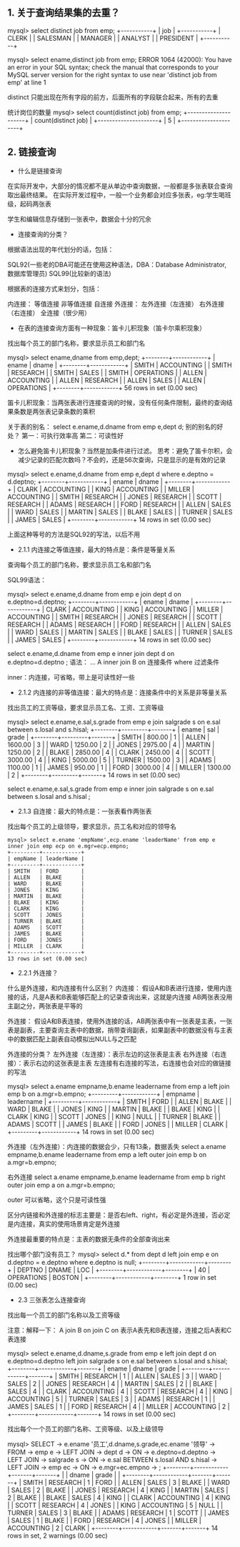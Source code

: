 
## 1. 关于查询结果集的去重？

mysql> select distinct job from emp;
+-----------+
| job       |
+-----------+
| CLERK     |
| SALESMAN  |
| MANAGER   |
| ANALYST   |
| PRESIDENT |
+-----------+

mysql> select ename,distinct job from emp;
ERROR 1064 (42000): You have an error in your SQL syntax; check the manual that corresponds to your MySQL server version for the right syntax to use near 'distinct job from emp' at line 1

distinct 只能出现在所有字段的前方，后面所有的字段联合起来，所有的去重

统计岗位的数量
mysql> select count(distinct job) from emp;
+---------------------+
| count(distinct job) |
+---------------------+
|                   5 |
+---------------------+

## 2. 链接查询

* 什么是链接查询

在实际开发中，大部分的情况都不是从单边中查询数据，一般都是多张表联合查询取出最终结果。
在实际开发过程中，一般一个业务都会对应多张表，eg:学生喝班级，起码两张表

学生和编辑信息存储到一张表中，数据会十分的冗余

* 连接查询的分类？

根据语法出现的年代划分的话，包括：

SQL92(一些老的DBA可能还在使用这种语法，DBA：Database Administrator, 数据库管理员)
SQL99(比较新的语法)

根据表的连接方式来划分，包括：

内连接：
  等值连接
  非等值连接
  自连接
外连接：
  左外连接（左连接）
  右外连接（右连接）
全连接（很少用）

* 在表的连接查询方面有一种现象：笛卡儿积现象（笛卡尔乘积现象）

找出每个员工的部门名称，要求显示员工和部门名

mysql> select ename,dname from emp,dept;
+--------+------------+
| ename  | dname      |
+--------+------------+
| SMITH  | ACCOUNTING |
| SMITH  | RESEARCH   |
| SMITH  | SALES      |
| SMITH  | OPERATIONS |
| ALLEN  | ACCOUNTING |
| ALLEN  | RESEARCH   |
| ALLEN  | SALES      |
| ALLEN  | OPERATIONS |
+--------+------------+
56 rows in set (0.00 sec)

笛卡儿积现象：当两张表进行连接查询的时候，没有任何条件限制，最终的查询结果条数是两张表记录条数的乘积

关于表的别名：
select e.ename,d.dname from emp e,dept d;
别的别名的好处？
第一：可执行效率高
第二：可读性好

* 怎么避免笛卡儿积现象？当然是加条件进行过滤。
思考：避免了笛卡尔积，会减少记录的匹配次数吗？不会的，还是56次查询，只是显示的是有效的记录

mysql> select e.ename,d.dname from emp e,dept d where e.deptno = d.deptno;
+--------+------------+
| ename  | dname      |
+--------+------------+
| CLARK  | ACCOUNTING |
| KING   | ACCOUNTING |
| MILLER | ACCOUNTING |
| SMITH  | RESEARCH   |
| JONES  | RESEARCH   |
| SCOTT  | RESEARCH   |
| ADAMS  | RESEARCH   |
| FORD   | RESEARCH   |
| ALLEN  | SALES      |
| WARD   | SALES      |
| MARTIN | SALES      |
| BLAKE  | SALES      |
| TURNER | SALES      |
| JAMES  | SALES      |
+--------+------------+
14 rows in set (0.00 sec)

上面这种等号的方法是SQL92的写法，以后不用

* 2.1.1 内连接之等值连接，最大的特点是：条件是等量关系

查询每个员工的部门名称，要求显示员工名和部门名

SQL99语法：

mysql> select e.ename,d.dname from emp e join dept d on e.deptno=d.deptno;
+--------+------------+
| ename  | dname      |
+--------+------------+
| CLARK  | ACCOUNTING |
| KING   | ACCOUNTING |
| MILLER | ACCOUNTING |
| SMITH  | RESEARCH   |
| JONES  | RESEARCH   |
| SCOTT  | RESEARCH   |
| ADAMS  | RESEARCH   |
| FORD   | RESEARCH   |
| ALLEN  | SALES      |
| WARD   | SALES      |
| MARTIN | SALES      |
| BLAKE  | SALES      |
| TURNER | SALES      |
| JAMES  | SALES      |
+--------+------------+
14 rows in set (0.00 sec)

select
  e.ename,d.dname
from
  emp e
inner join
  dept d
on
  e.deptno=d.deptno
;
语法：
...
  A
inner join
  B
on
  连接条件
where
  过滤条件

inner：内连接，可省略，带上是可读性好一些

* 2.1.2 内连接的非等值连接：最大的特点是：连接条件中的关系是非等量关系

找出员工的工资等级，要求显示员工名、工资、工资等级

mysql> select e.ename,e.sal,s.grade from emp e join salgrade s on e.sal between s.losal and s.hisal;
+--------+---------+-------+
| ename  | sal     | grade |
+--------+---------+-------+
| SMITH  |  800.00 |     1 |
| ALLEN  | 1600.00 |     3 |
| WARD   | 1250.00 |     2 |
| JONES  | 2975.00 |     4 |
| MARTIN | 1250.00 |     2 |
| BLAKE  | 2850.00 |     4 |
| CLARK  | 2450.00 |     4 |
| SCOTT  | 3000.00 |     4 |
| KING   | 5000.00 |     5 |
| TURNER | 1500.00 |     3 |
| ADAMS  | 1100.00 |     1 |
| JAMES  |  950.00 |     1 |
| FORD   | 3000.00 |     4 |
| MILLER | 1300.00 |     2 |
+--------+---------+-------+
14 rows in set (0.00 sec)

select
  e.ename,e.sal,s.grade
from
  emp e
inner join
  salgrade s
on
  e.sal between s.losal and s.hisal
;

* 2.1.3 自连接：最大的特点是：一张表看作两张表

找出每个员工的上级领导，要求显示，员工名和对应的领导名

```
mysql> select e.ename 'empName',ecp.ename 'leaderName' from emp e inner join emp ecp on e.mgr=ecp.empno;
+---------+------------+
| empName | leaderName |
+---------+------------+
| SMITH   | FORD       |
| ALLEN   | BLAKE      |
| WARD    | BLAKE      |
| JONES   | KING       |
| MARTIN  | BLAKE      |
| BLAKE   | KING       |
| CLARK   | KING       |
| SCOTT   | JONES      |
| TURNER  | BLAKE      |
| ADAMS   | SCOTT      |
| JAMES   | BLAKE      |
| FORD    | JONES      |
| MILLER  | CLARK      |
+---------+------------+
13 rows in set (0.00 sec)
```

* 2.2.1 外连接？

什么是外连接，和内连接有什么区别？
内连接：
      假设A和B表进行连接，使用内连接的话，凡是A表和B表能够匹配上的记录查询出来，这就是内连接
      AB两张表没用主副之分，两张表是平等的

外连接：
      假设A和B表连接，使用外连接的话，AB两张表中有一张表是主表，一张表是副表，主要查询主表中的数据，捎带查询副表，如果副表中的数据没有与主表中的数据匹配上副表自动模拟出NULL与之匹配

外连接的分类？
              左外连接（左连接）：表示左边的这张表是主表
              右外连接（右连接）：表示右边的这张表是主表
              左连接有右连接的写法，右连接也会对应的做链接的写法

mysql> select a.ename empname,b.ename leadername from emp a left join emp b on a.mgr=b.empno;
+---------+------------+
| empname | leadername |
+---------+------------+
| SMITH   | FORD       |
| ALLEN   | BLAKE      |
| WARD    | BLAKE      |
| JONES   | KING       |
| MARTIN  | BLAKE      |
| BLAKE   | KING       |
| CLARK   | KING       |
| SCOTT   | JONES      |
| KING    | NULL       |
| TURNER  | BLAKE      |
| ADAMS   | SCOTT      |
| JAMES   | BLAKE      |
| FORD    | JONES      |
| MILLER  | CLARK      |
+---------+------------+
14 rows in set (0.00 sec)

外连接（左外连接）：内连接的数据会少，只有13条，数据丢失
select
  a.ename empname,b.ename leadername
from
  emp a
left outer join
  emp b
on
  a.mgr=b.empno;

右外连接
select
  a.ename empname,b.ename leadername
from
  emp b
right outer join
  emp a
on
  a.mgr=b.empno;

outer 可以省略，这个只是可读性强

区分内链接和外连接的标志主要是：是否右left、right，有必定是外连接，否必定是内连接，真实的使用场景肯定是外连接

外连接最重要的特点是：主表的数据无条件的全部查询出来

找出哪个部门没有员工？
mysql> select d.* from dept d left join emp e on d.deptno = e.deptno where e.deptno is null;
+--------+------------+--------+
| DEPTNO | DNAME      | LOC    |
+--------+------------+--------+
|     40 | OPERATIONS | BOSTON |
+--------+------------+--------+
1 row in set (0.00 sec)


* 2.3 三张表怎么连接查询

找出每一个员工的部门名称以及工资等级

注意：解释一下：
A 
join
B
on
join
C
on
表示A表先和B表连接，连接之后A表和C表连接

mysql> select e.ename,d.dname,s.grade from emp e left join dept d on e.deptno=d.deptno left join salgrade s on e.sal between s.losal and s.hisal;
+--------+------------+-------+
| ename  | dname      | grade |
+--------+------------+-------+
| SMITH  | RESEARCH   |     1 |
| ALLEN  | SALES      |     3 |
| WARD   | SALES      |     2 |
| JONES  | RESEARCH   |     4 |
| MARTIN | SALES      |     2 |
| BLAKE  | SALES      |     4 |
| CLARK  | ACCOUNTING |     4 |
| SCOTT  | RESEARCH   |     4 |
| KING   | ACCOUNTING |     5 |
| TURNER | SALES      |     3 |
| ADAMS  | RESEARCH   |     1 |
| JAMES  | SALES      |     1 |
| FORD   | RESEARCH   |     4 |
| MILLER | ACCOUNTING |     2 |
+--------+------------+-------+
14 rows in set (0.00 sec)

找出每个一个员工的部门名称、工资等级、以及上级领导

mysql> SELECT
    ->   e.ename '员工',d.dname,s.grade,ec.ename '领导'
    -> FROM
    ->   emp e
    -> LEFT JOIN
    ->   dept d
    -> ON
    ->   e.deptno=d.deptno
    -> LEFT JOIN
    ->   salgrade s
    -> ON
    ->   e.sal BETWEEN s.losal AND s.hisal
    -> LEFT JOIN
    ->   emp ec
    -> ON
    ->   e.mgr=ec.empno
    -> ;
+--------+------------+-------+-------+
|        | dname      | grade |       |
+--------+------------+-------+-------+
| SMITH  | RESEARCH   |     1 | FORD  |
| ALLEN  | SALES      |     3 | BLAKE |
| WARD   | SALES      |     2 | BLAKE |
| JONES  | RESEARCH   |     4 | KING  |
| MARTIN | SALES      |     2 | BLAKE |
| BLAKE  | SALES      |     4 | KING  |
| CLARK  | ACCOUNTING |     4 | KING  |
| SCOTT  | RESEARCH   |     4 | JONES |
| KING   | ACCOUNTING |     5 | NULL  |
| TURNER | SALES      |     3 | BLAKE |
| ADAMS  | RESEARCH   |     1 | SCOTT |
| JAMES  | SALES      |     1 | BLAKE |
| FORD   | RESEARCH   |     4 | JONES |
| MILLER | ACCOUNTING |     2 | CLARK |
+--------+------------+-------+-------+
14 rows in set, 2 warnings (0.00 sec)